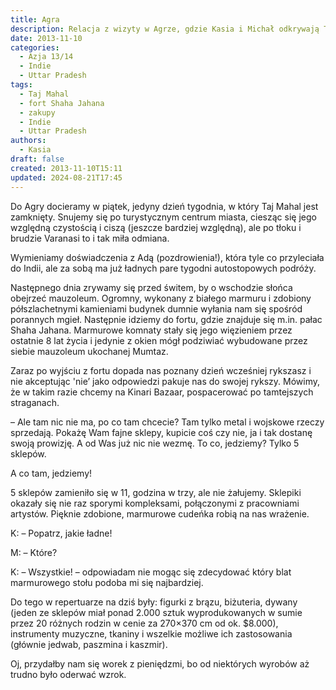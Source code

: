 ```yaml
---
title: Agra
description: Relacja z wizyty w Agrze, gdzie Kasia i Michał odkrywają Taj Mahal oraz lokalne atrakcje, w tym fort Shaha Jahana i zakupy na Kinari Bazaar.
date: 2013-11-10
categories:
  - Azja 13/14
  - Indie
  - Uttar Pradesh
tags:
  - Taj Mahal
  - fort Shaha Jahana
  - zakupy
  - Indie
  - Uttar Pradesh
authors:
  - Kasia
draft: false
created: 2013-11-10T15:11
updated: 2024-08-21T17:45
---
```

Do Agry docieramy w piątek, jedyny dzień tygodnia, w który Taj Mahal jest zamknięty. Snujemy się po turystycznym centrum miasta, ciesząc się jego względną czystością i ciszą (jeszcze bardziej względną), ale po tłoku i brudzie Varanasi to i tak miła odmiana.

Wymieniamy doświadczenia z Adą (pozdrowienia!), która tyle co przyleciała do Indii, ale za sobą ma już ładnych pare tygodni autostopowych podróży.

Następnego dnia zrywamy się przed świtem, by o wschodzie słońca obejrzeć mauzoleum. Ogromny, wykonany z białego marmuru i zdobiony półszlachetnymi kamieniami budynek dumnie wyłania nam się spośród porannych mgieł. Następnie idziemy do fortu, gdzie znajduje się m.in. pałac Shaha Jahana. Marmurowe komnaty stały się jego więzieniem przez ostatnie 8 lat życia i jedynie z okien mógł podziwiać wybudowane przez siebie mauzoleum ukochanej Mumtaz.

Zaraz po wyjściu z fortu dopada nas poznany dzień wcześniej rykszasz i nie akceptując 'nie’ jako odpowiedzi pakuje nas do swojej rykszy. Mówimy, że w takim razie chcemy na Kinari Bazaar, pospacerować po tamtejszych straganach.

– Ale tam nic nie ma, po co tam chcecie? Tam tylko metal i wojskowe rzeczy sprzedają. Pokażę Wam fajne sklepy, kupicie coś czy nie, ja i tak dostanę swoją prowizję. A od Was już nic nie wezmę. To co, jedziemy? Tylko 5 sklepów.

A co tam, jedziemy!

5 sklepów zamieniło się w 11, godzina w trzy, ale nie żałujemy. Sklepiki okazały się nie raz sporymi kompleksami, połączonymi z pracowniami artystów. Pięknie zdobione, marmurowe cudeńka robią na nas wrażenie.

K: – Popatrz, jakie ładne!

M: – Które?

K: – Wszystkie! – odpowiadam nie mogąc się zdecydować który blat marmurowego stołu podoba mi się najbardziej.

Do tego w repertuarze na dziś były: figurki z brązu, biżuteria, dywany (jeden ze sklepów miał ponad 2.000 sztuk wyprodukowanych w sumie przez 20 różnych rodzin w cenie za 270×370 cm od ok. $8.000), instrumenty muzyczne, tkaniny i wszelkie możliwe ich zastosowania (głównie jedwab, paszmina i kaszmir).

Oj, przydałby nam się worek z pieniędzmi, bo od niektórych wyrobów aż trudno było oderwać wzrok.